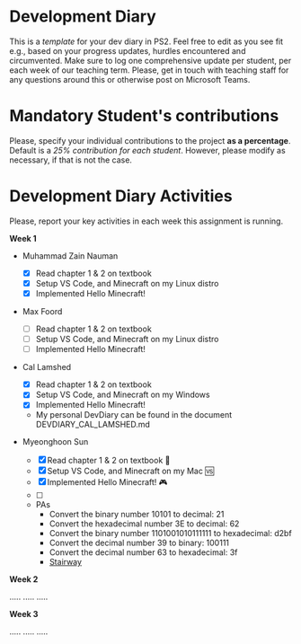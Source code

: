 # Development Diary
This is a *template* for your dev diary in PS2.
Feel free to edit as you see fit e.g., based on your progress updates, hurdles encountered and circumvented.
Make sure to log one comprehensive update per student, per each week of our teaching term.
Please, get in touch with teaching staff for any questions around this or otherwise post on Microsoft Teams.

# Mandatory Student's contributions
Please, specify your individual contributions to the project **as a percentage**. 
Default is a *25% contribution for each student*. However, please modify as necessary, if that is not the case.

# Development Diary Activities
Please, report your key activities in each week this assignment is running.  

**Week 1**
* Muhammad Zain Nauman
    - [x] Read chapter 1 & 2 on textbook
    - [x] Setup VS Code, and Minecraft on my Linux distro
    - [x] Implemented Hello Minecraft!
* Max Foord
    - [ ] Read chapter 1 & 2 on textbook
    - [ ] Setup VS Code, and Minecraft on my Linux distro
    - [ ] Implemented Hello Minecraft!
* Cal Lamshed
    - [X] Read chapter 1 & 2 on textbook
    - [X] Setup VS Code, and Minecraft on my Windows
    - [X] Implemented Hello Minecraft!
    - My personal DevDiary can be found in the document DEVDIARY_CAL_LAMSHED.md

* Myeonghoon Sun
    - [x] Read chapter 1 & 2 on textbook 📖
    - [x] Setup VS Code, and Minecraft on my Mac 🆚
    - [x] Implemented Hello Minecraft! 🎮
    - [ ] <!-- Built a foundation generator -->
    
    * PAs
      - Convert the binary number 10101 to decimal: 21
      - Convert the hexadecimal number 3E to decimal: 62
      - Convert the binary number 1101001010111111 to hexadecimal: d2bf
      - Convert the decimal number 39 to binary: 100111
      - Convert the decimal number 63 to hexadecimal: 3f
      - [Stairway](Myeonghoon%20Sun's%20PAs/staircase.py)    


**Week 2**

.....
.....
.....

**Week 3**

.....
.....
.....
